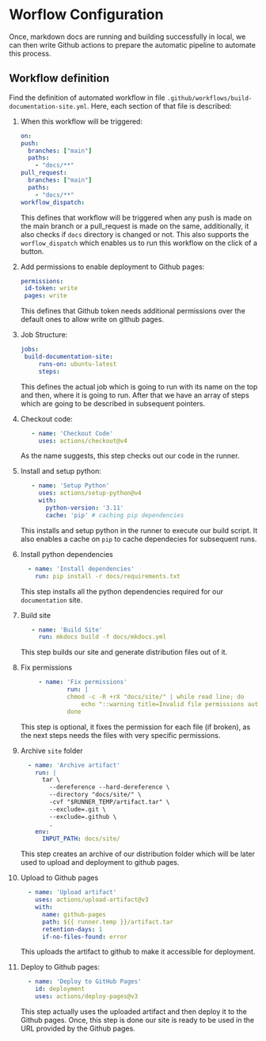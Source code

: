 # Worflow Configuration

Once, markdown docs are running and building successfully in local, we can then write Github actions to prepare the automatic pipeline to automate this process.

## Workflow definition

Find the definition of automated workflow in file `.github/workflows/build-documentation-site.yml`. Here, each section of that file is described:

1. When this workflow will be triggered:
   ```yml
   on:
   push:
     branches: ["main"]
     paths:
       - "docs/**"
   pull_request:
     branches: ["main"]
     paths:
       - "docs/**"
   workflow_dispatch:
   ```
   This defines that workflow will be triggered when any push is made on the main branch or a pull_request is made on the same, additionally, it also checks if `docs` directory is changed or not. This also supports the `worflow_dispatch` which enables us to run this workflow on the click of a button.

2. Add permissions to enable deployment to Github pages:
   ```yml
   permissions:
    id-token: write
    pages: write
   ```
   This defines that Github token needs additional permissions over the default ones to allow write on github pages.

3. Job Structure:
   ```yml
   jobs:
    build-documentation-site:
        runs-on: ubuntu-latest
        steps:
   ```
   This defines the actual job which is going to run with its name on the top and then, where it is going to run. After that we have an array of steps which are going to be described in subsequent pointers.

4. Checkout code:
   ```yml
      - name: 'Checkout Code'
        uses: actions/checkout@v4
   ```
   As the name suggests, this step checks out our code in the runner.

5. Install and setup python:
   ```yml   
      - name: 'Setup Python'
        uses: actions/setup-python@v4
        with:
          python-version: '3.11'
          cache: 'pip' # caching pip dependencies
    ```
    This installs and setup python in the runner to execute our build script. It also enables a cache on `pip` to cache dependecies for subsequent runs.

6. Install python dependencies
    ```yml
      - name: 'Install dependencies'
        run: pip install -r docs/requirements.txt
    ```
    This step installs all the python dependencies required for our `documentation` site.

7. Build site
   ```yml   
      - name: 'Build Site'
        run: mkdocs build -f docs/mkdocs.yml
   ```
   This step builds our site and generate distribution files out of it.

8. Fix permissions
   ```yml
        - name: 'Fix permissions'
                run: |
                chmod -c -R +rX "docs/site/" | while read line; do
                    echo "::warning title=Invalid file permissions automatically fixed::$line"
                done
   ```
   This step is optional, it fixes the permission for each file (if broken), as the next steps needs the files with very specific permissions.

9. Archive `site` folder
    ```yml
      - name: 'Archive artifact'
        run: |
          tar \
            --dereference --hard-dereference \
            --directory "docs/site/" \
            -cvf "$RUNNER_TEMP/artifact.tar" \
            --exclude=.git \
            --exclude=.github \
            .
        env:
          INPUT_PATH: docs/site/
    ```
    This step creates an archive of our distribution folder which will be later used to upload and deployment to github pages.

10. Upload to Github pages
    ```yml
      - name: 'Upload artifact'
        uses: actions/upload-artifact@v3
        with:
          name: github-pages
          path: ${{ runner.temp }}/artifact.tar
          retention-days: 1
          if-no-files-found: error
    ```
    This uploads the artifact to github to make it accessible for deployment.

11. Deploy to Github pages:
    ```yml
      - name: 'Deploy to GitHub Pages'
        id: deployment
        uses: actions/deploy-pages@v3
    ```
    This step actually uses the uploaded artifact and then deploy it to the Github pages. Once, this step is done our site is ready to be used in the URL provided by the Github pages.